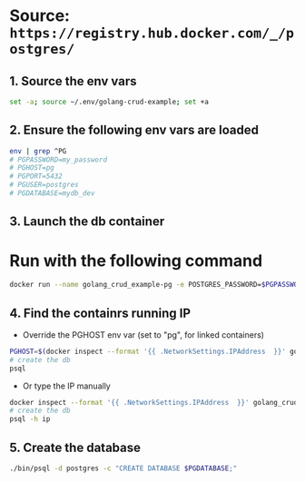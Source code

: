 # Source: `https://registry.hub.docker.com/_/postgres/`

## 1. Source the env vars
```bash
set -a; source ~/.env/golang-crud-example; set +a
```

## 2. Ensure the following env vars are loaded
```bash
env | grep ^PG
# PGPASSWORD=my_password
# PGHOST=pg
# PGPORT=5432
# PGUSER=postgres
# PGDATABASE=mydb_dev
```

## 3. Launch the db container
# Run with the following command
```bash
docker run --name golang_crud_example-pg -e POSTGRES_PASSWORD=$PGPASSWORD -d postgres
```

## 4. Find the containrs running IP
 - Override the PGHOST env var (set to "pg", for linked containers)

 ```bash
 PGHOST=$(docker inspect --format '{{ .NetworkSettings.IPAddress  }}' golang_crud_example-pg)
 # create the db
 psql
 ```
 - Or type the IP manually

 ```bash
 docker inspect --format '{{ .NetworkSettings.IPAddress  }}' golang_crud_example-pg
 # create the db
 psql -h ip
 ```

## 5. Create the database
```bash
./bin/psql -d postgres -c "CREATE DATABASE $PGDATABASE;"
```
